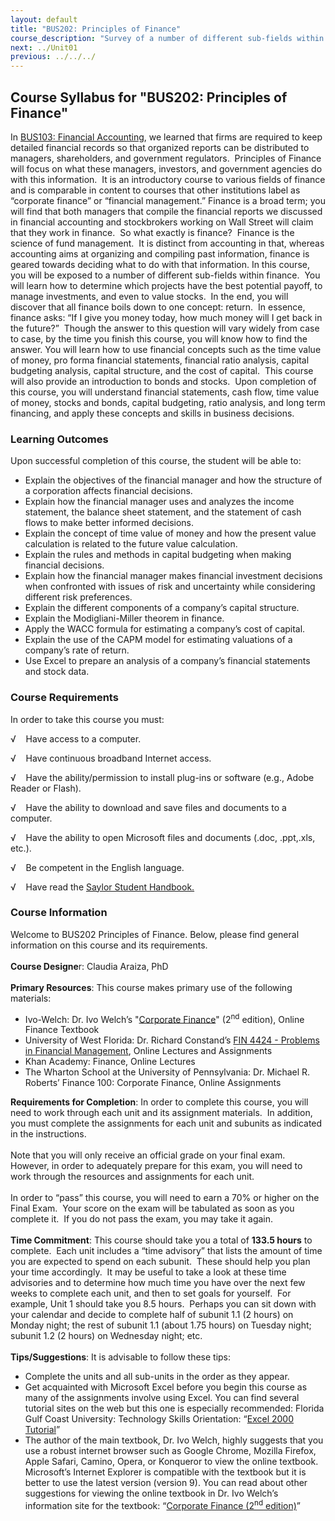 ```yaml
---
layout: default
title: "BUS202: Principles of Finance"
course_description: "Survey of a number of different sub-fields within finance, with particular emphasis on managing investments, evaluating stocks, and determining which projects have the best potential payoff."
next: ../Unit01
previous: ../../../
---
```

Course Syllabus for "BUS202: Principles of Finance"
---------------------------------------------------

In [BUS103: Financial
Accounting](http://www.saylor.org/courses/bus103/), we learned that
firms are required to keep detailed financial records so that organized
reports can be distributed to managers, shareholders, and government
regulators.  Principles of Finance will focus on what these managers,
investors, and government agencies do with this information.  It is an
introductory course to various fields of finance and is comparable in
content to courses that other institutions label as “corporate finance”
or “financial management.” Finance is a broad term; you will find that
both managers that compile the financial reports we discussed in
financial accounting and stockbrokers working on Wall Street will claim
that they work in finance.  So what exactly is finance?  Finance is the
science of fund management.  It is distinct from accounting in that,
whereas accounting aims at organizing and compiling past information,
finance is geared towards deciding what to do with that information. In
this course, you will be exposed to a number of different sub-fields
within finance.  You will learn how to determine which projects have the
best potential payoff, to manage investments, and even to value stocks. 
In the end, you will discover that all finance boils down to one
concept: return.  In essence, finance asks: “If I give you money today,
how much money will I get back in the future?”  Though the answer to
this question will vary widely from case to case, by the time you finish
this course, you will know how to find the answer. You will learn how to
use financial concepts such as the time value of money, pro forma
financial statements, financial ratio analysis, capital budgeting
analysis, capital structure, and the cost of capital.  This course will
also provide an introduction to bonds and stocks.  Upon completion of
this course, you will understand financial statements, cash flow, time
value of money, stocks and bonds, capital budgeting, ratio analysis, and
long term financing, and apply these concepts and skills in business
decisions.

### Learning Outcomes

Upon successful completion of this course, the student will be able
to:  

-   Explain the objectives of the financial manager and how the
    structure of a corporation affects financial decisions.
-   Explain how the financial manager uses and analyzes the income
    statement, the balance sheet statement, and the statement of cash
    flows to make better informed decisions.
-   Explain the concept of time value of money and how the present value
    calculation is related to the future value calculation.
-   Explain the rules and methods in capital budgeting when making
    financial decisions.
-   Explain how the financial manager makes financial investment
    decisions when confronted with issues of risk and uncertainty while
    considering different risk preferences.
-   Explain the different components of a company’s capital structure.
-   Explain the Modigliani-Miller theorem in finance.
-   Apply the WACC formula for estimating a company’s cost of capital.
-   Explain the use of the CAPM model for estimating valuations of a
    company’s rate of return.
-   Use Excel to prepare an analysis of a company’s financial statements
    and stock data.

### Course Requirements

In order to take this course you must:

√    Have access to a computer.

√    Have continuous broadband Internet access.

√    Have the ability/permission to install plug-ins or software (e.g.,
Adobe Reader or Flash).

√    Have the ability to download and save files and documents to a
computer.

√    Have the ability to open Microsoft files and documents (.doc,
.ppt,.xls, etc.).

√    Be competent in the English language.

√    Have read the [Saylor Student
Handbook.](http://www.saylor.org/site/wp-content/uploads/2012/05/Saylor-StudentHandbook.pdf)

### Course Information

Welcome to BUS202 Principles of Finance. Below, please find general
information on this course and its requirements.  
    
 **Course Designe**r: Claudia Araiza, PhD  
    
 **Primary Resources**: This course makes primary use of the following
materials:  

-   Ivo-Welch: Dr. Ivo Welch’s "[Corporate
    Finance](http://book.ivo-welch.info/ed2/)" (2<sup>nd</sup> edition),
    Online Finance Textbook
-   University of West Florida: Dr. Richard Constand’s [FIN 4424 -
    Problems in Financial
    Management](http://uwf.edu/rconstand/fin4424web/FIN4424.htm), Online
    Lectures and Assignments
-   Khan Academy: Finance, Online Lectures
-   The Wharton School at the University of Pennsylvania: Dr. Michael R.
    Roberts’ Finance 100: Corporate Finance, Online Assignments

**Requirements for Completion**: In order to complete this course, you
will need to work through each unit and its assignment materials.  In
addition, you must complete the assignments for each unit and subunits
as indicated in the instructions.  
    
 Note that you will only receive an official grade on your final exam. 
However, in order to adequately prepare for this exam, you will need to
work through the resources and assignments for each unit.  
    
 In order to “pass” this course, you will need to earn a 70% or higher
on the Final Exam.  Your score on the exam will be tabulated as soon as
you complete it.  If you do not pass the exam, you may take it again.  
    
 **Time Commitment**: This course should take you a total of **133.5
hours** to complete.  Each unit includes a “time advisory” that lists
the amount of time you are expected to spend on each subunit.  These
should help you plan your time accordingly.  It may be useful to take a
look at these time advisories and to determine how much time you have
over the next few weeks to complete each unit, and then to set goals for
yourself.  For example, Unit 1 should take you 8.5 hours.  Perhaps you
can sit down with your calendar and decide to complete half of subunit
1.1 (2 hours) on Monday night; the rest of subunit 1.1 (about 1.75
hours) on Tuesday night; subunit 1.2 (2 hours) on Wednesday night;
etc.  
    
 **Tips/Suggestions**: It is advisable to follow these tips:  

-   Complete the units and all sub-units in the order as they appear.
-   Get acquainted with Microsoft Excel before you begin this course as
    many of the assignments involve using Excel. You can find several
    tutorial sites on the web but this one is especially recommended:
    Florida Gulf Coast University: Technology Skills Orientation:
    “[Excel 2000
    Tutorial](http://www.fgcu.edu/support/office2000/excel/index.html)”
-   The author of the main textbook, Dr. Ivo Welch, highly suggests that
    you use a robust internet browser such as Google Chrome, Mozilla
    Firefox, Apple Safari, Camino, Opera, or Konqueror to view the
    online textbook. Microsoft’s Internet Explorer is compatible with
    the textbook but it is better to use the latest version (version 9).
    You can read about other suggestions for viewing the online textbook
    in Dr. Ivo Welch’s information site for the textbook: “[Corporate
    Finance (2<sup>nd</sup> edition)](http://book.ivo-welch.info/ed2/)”

